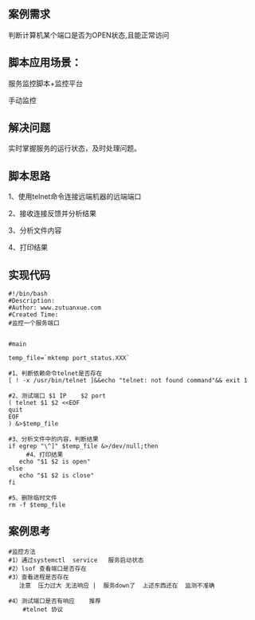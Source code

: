 ## 案例需求

判断计算机某个端口是否为OPEN状态,且能正常访问

## 脚本应用场景：

服务监控脚本+监控平台

手动监控

## 解决问题

实时掌握服务的运行状态，及时处理问题。

## 脚本思路

1、使用telnet命令连接远端机器的远端端口

2、接收连接反馈并分析结果

3、分析文件内容

4、打印结果

## 实现代码

```
#!/bin/bash
#Description: 
#Author: www.zutuanxue.com
#Created Time: 
#监控一个服务端口


#main

temp_file=`mktemp port_status.XXX`

#1、判断依赖命令telnet是否存在
[ ! -x /usr/bin/telnet ]&&echo "telnet: not found command"&& exit 1

#2、测试端口 $1 IP    $2 port
( telnet $1 $2 <<EOF
quit
EOF
) &>$temp_file

#3、分析文件中的内容，判断结果
if egrep "\^]" $temp_file &>/dev/null;then
	 #4、打印结果
   echo "$1 $2 is open"
else
   echo "$1 $2 is close"
fi

#5、删除临时文件
rm -f $temp_file
```

## 案例思考

```
#监控方法
#1）通过systemctl  service   服务启动状态  
#2）lsof 查看端口是否存在
#3）查看进程是否存在
   注意  压力过大 无法响应 |  服务down了  上述东西还在  监测不准确

#4）测试端口是否有响应    推荐
    #telnet 协议 
```
